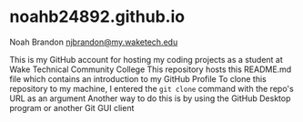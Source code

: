 # noahb24892.github.io
Noah Brandon
njbrandon@my.waketech.edu

This is my GitHub account for hosting my coding projects as a student at Wake Technical Community College
This repository hosts this README.md file which contains an introduction to my GitHub Profile
To clone this repository to my machine, I entered the `git clone` command with the repo's URL as an argument
Another way to do this is by using the GitHub Desktop program or another Git GUI client